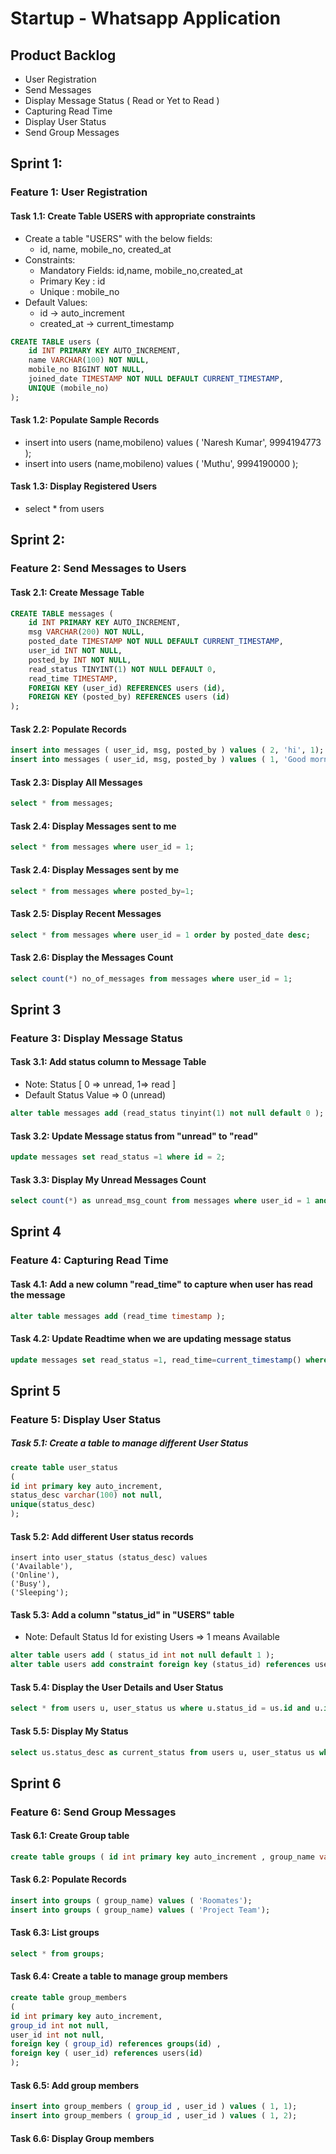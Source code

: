 # Startup - Whatsapp Application

## Product Backlog
* User Registration
* Send Messages
* Display Message Status ( Read or Yet to Read )
* Capturing Read Time
* Display User Status
* Send Group Messages

## Sprint 1: 
### Feature 1: User Registration
#### Task 1.1: Create Table USERS with appropriate constraints
* Create a table "USERS" with the below fields:
   * id, name, mobile_no, created_at
* Constraints: 
   * Mandatory Fields: id,name, mobile_no,created_at
   * Primary Key : id
   * Unique : mobile_no
* Default Values: 
   * id -> auto_increment
   * created_at -> current_timestamp
```sql
CREATE TABLE users (
    id INT PRIMARY KEY AUTO_INCREMENT,
    name VARCHAR(100) NOT NULL,
    mobile_no BIGINT NOT NULL,
    joined_date TIMESTAMP NOT NULL DEFAULT CURRENT_TIMESTAMP,
    UNIQUE (mobile_no)
);
```

#### Task 1.2: Populate Sample Records
* insert into users (name,mobileno) values ( 'Naresh Kumar', 9994194773 );
* insert into users (name,mobileno) values ( 'Muthu', 9994190000 );

#### Task 1.3: Display Registered Users
* select * from users


## Sprint 2: 
### Feature 2: Send Messages to Users

#### Task 2.1: Create Message Table
```sql
CREATE TABLE messages (
    id INT PRIMARY KEY AUTO_INCREMENT,
    msg VARCHAR(200) NOT NULL,
    posted_date TIMESTAMP NOT NULL DEFAULT CURRENT_TIMESTAMP,
    user_id INT NOT NULL,
    posted_by INT NOT NULL,
    read_status TINYINT(1) NOT NULL DEFAULT 0,
    read_time TIMESTAMP,
    FOREIGN KEY (user_id) REFERENCES users (id),
    FOREIGN KEY (posted_by) REFERENCES users (id)
);

```
#### Task 2.2: Populate Records
```sql
insert into messages ( user_id, msg, posted_by ) values ( 2, 'hi', 1);  -- User 1 sends message to User 2
insert into messages ( user_id, msg, posted_by ) values ( 1, 'Good morning', 2);
```

#### Task 2.3: Display All Messages
```sql
select * from messages;
```

#### Task 2.4: Display Messages sent to me
```sql
select * from messages where user_id = 1;
```

#### Task 2.4: Display Messages sent by me
```sql
select * from messages where posted_by=1;
```

#### Task 2.5: Display Recent Messages
```sql
select * from messages where user_id = 1 order by posted_date desc;
```

#### Task 2.6: Display the Messages Count
```sql
select count(*) no_of_messages from messages where user_id = 1;
```
## Sprint 3
### Feature 3: Display Message Status 

#### Task 3.1: Add status column to Message Table 
* Note: Status [ 0 => unread, 1=> read ]
* Default Status Value => 0  (unread)
```sql
alter table messages add (read_status tinyint(1) not null default 0 );
```

#### Task 3.2: Update Message status from "unread" to "read"
```sql
update messages set read_status =1 where id = 2;
```

#### Task 3.3: Display My Unread Messages Count
```sql
select count(*) as unread_msg_count from messages where user_id = 1 and read_status=0;
```

## Sprint 4
### Feature 4: Capturing Read Time
#### Task 4.1: Add a new column "read_time" to capture when user has read the message
```sql
alter table messages add (read_time timestamp );
```

#### Task 4.2: Update Readtime when we are updating message status
```sql
update messages set read_status =1, read_time=current_timestamp() where id = 1;
```

## Sprint 5
### Feature 5: Display User Status
##### Task 5.1: Create a table to manage different User Status
```sql
create table user_status 
(
id int primary key auto_increment,
status_desc varchar(100) not null,
unique(status_desc)
);
```
#### Task 5.2: Add different User status records
```
insert into user_status (status_desc) values 
('Available'),
('Online'),
('Busy'),
('Sleeping');
```

#### Task 5.3: Add a column "status_id" in "USERS" table 
* Note: Default Status Id for existing Users => 1 means Available
```sql
alter table users add ( status_id int not null default 1 );
alter table users add constraint foreign key (status_id) references user_status(id);
```

#### Task 5.4: Display the User Details and User Status 
```sql
select * from users u, user_status us where u.status_id = us.id and u.id = 1;
```

#### Task 5.5: Display My Status
```sql
select us.status_desc as current_status from users u, user_status us where u.status_id = us.id and u.id = 1;
```

## Sprint 6
### Feature 6: Send Group Messages
#### Task 6.1: Create Group table
```sql
create table groups ( id int primary key auto_increment , group_name varchar(100) not null );
```

#### Task 6.2: Populate Records
```sql
insert into groups ( group_name) values ( 'Roomates');
insert into groups ( group_name) values ( 'Project Team');
```

#### Task 6.3: List groups
```sql
select * from groups;
```

#### Task 6.4: Create a table to manage group members
```sql
create table group_members 
( 
id int primary key auto_increment,
group_id int not null,
user_id int not null,
foreign key ( group_id) references groups(id) ,
foreign key ( user_id) references users(id)
);
```

#### Task 6.5: Add group members
```sql
insert into group_members ( group_id , user_id ) values ( 1, 1);
insert into group_members ( group_id , user_id ) values ( 1, 2);
```

#### Task 6.6: Display Group members 
